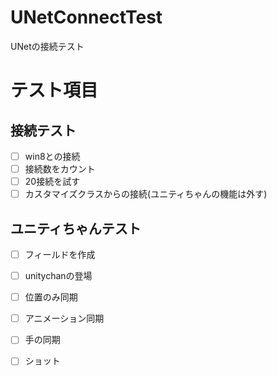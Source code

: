 # UNetConnectTest
UNetの接続テスト

# テスト項目
## 接続テスト
- [ ] win8との接続
- [ ] 接続数をカウント
- [ ] 20接続を試す
- [ ] カスタマイズクラスからの接続(ユニティちゃんの機能は外す)

## ユニティちゃんテスト
- [ ] フィールドを作成
- [ ] unitychanの登場
- [ ] 位置のみ同期
- [ ] アニメーション同期
- [ ] 手の同期
- [ ] ショット



